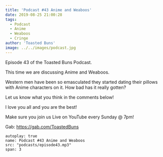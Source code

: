 ```yaml
---
title: 'Podcast #43 Anime and Weaboos'
date: 2019-08-25 21:00:28
tags:
  - Podcast
  - Anime
  - Weaboos
  - Cringe
author: 'Toasted Buns'
image: ../../images/podcast.jpg
---
```

Episode 43 of the Toasted Buns Podcast.

This time we are discussing Anime and Weaboos.

Western men have been so emasculated they started dating their pillows with Anime characters on it. How bad has it really gotten?

Let us know what you think in the comments below!

I love you all and you are the best!

Make sure you join us Live on YouTube every Sunday @ 7pm!

Gab: https://gab.com/ToastedBuns

 

 

<script async src="//pagead2.googlesyndication.com/pagead/js/adsbygoogle.js"></script><ins class="adsbygoogle" style="display:block; text-align:center;"  data-ad-layout="in-article"  data-ad-format="fluid"  data-ad-client="ca-pub-2164900147810573"  data-ad-slot="8817307412"></ins><script>(adsbygoogle = window.adsbygoogle || []).push({});</script>


```audio
autoplay: true
name: Podcast #43 Anime and Weaboos
src: "podcasts/episode43.mp3"
span: 3
```
